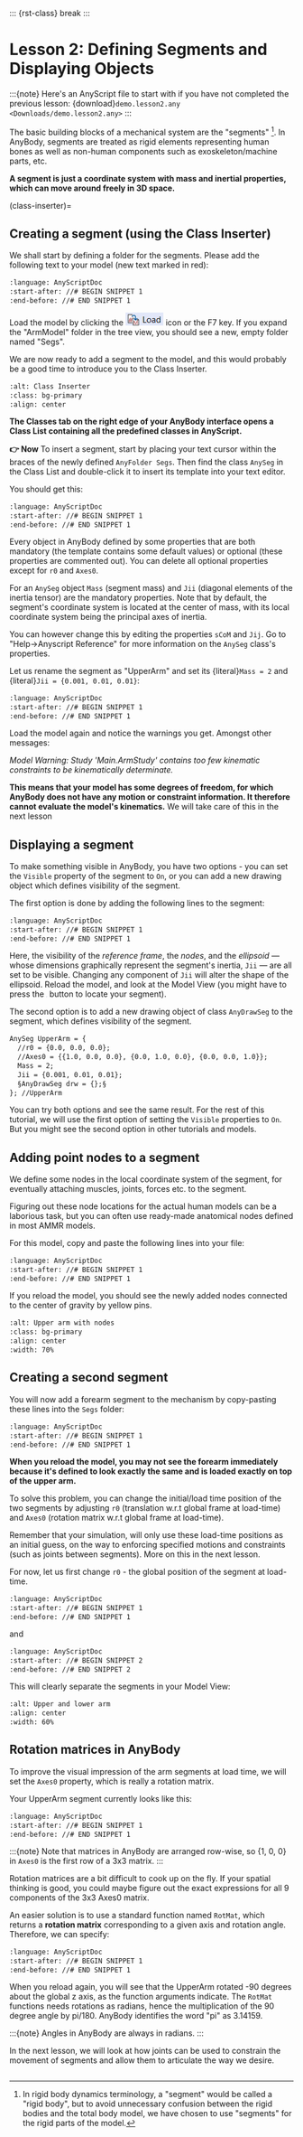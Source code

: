 ::: {rst-class} break
:::

# Lesson 2: Defining Segments and Displaying Objects

:::{note} Here's an AnyScript file to start with if you have not completed the
previous lesson: {download}`demo.lesson2.any <Downloads/demo.lesson2.any>` 
:::

The basic building blocks of a mechanical system are the "segments" [^f1]. In
AnyBody, segments are treated as rigid elements representing human bones as well
as non-human components such as exoskeleton/machine parts, etc.

**A segment is just a coordinate system with mass and inertial properties, which can move around freely in 3D space.**

(class-inserter)=

## Creating a segment (using the Class Inserter)

We shall start by defining a folder for the segments. Please add the following
text to your model (new text marked in red):


```{literalinclude} Snippets/lesson2/snip.NewModel.main-1.any
:language: AnyScriptDoc
:start-after: //# BEGIN SNIPPET 1
:end-before: //# END SNIPPET 1
```

Load the model by clicking the ![Load_button](_static/lesson2/image1.png) icon
or the F7 key. If you expand the "ArmModel" folder in the tree view, you should
see a new, empty folder named "Segs".

We are now ready to add a segment to the model, and this would probably be a
good time to introduce you to the Class Inserter.

```{image} _static/lesson2/image2.png
:alt: Class Inserter
:class: bg-primary
:align: center
```

**The Classes tab on the right edge of your AnyBody
interface opens a Class List containing all the predefined classes in AnyScript.**

**👉 Now** To insert a segment, start by placing your text cursor within the
braces of the newly defined `AnyFolder Segs`. Then find the class `AnySeg` in
the Class List and double-click it to insert its template into your text editor.

You should get this:

```{literalinclude} Snippets/lesson2/snip.NewModel.main-2.any
:language: AnyScriptDoc
:start-after: //# BEGIN SNIPPET 1
:end-before: //# END SNIPPET 1
```

Every object in AnyBody defined by some properties that are both mandatory (the
template contains some default values) or optional (these properties are
commented out). You can delete all optional properties except for `r0` and
`Axes0`.

For an `AnySeg` object `Mass` (segment mass) and `Jii` (diagonal elements of the
inertia tensor) are the mandatory properties. Note that by default, the
segment's coordinate system is located at the center of mass, with its local
coordinate system being the principal axes of inertia.

You can however change this by editing the properties `sCoM` and `Jij`. Go to
"Help->Anyscript Reference" for more information on the `AnySeg` class's
properties.

Let us rename the segment as "UpperArm" and set its {literal}`Mass = 2` and
{literal}`Jii = {0.001, 0.01, 0.01}`:

```{literalinclude} Snippets/lesson2/snip.NewModel.main-3.any
:language: AnyScriptDoc
:start-after: //# BEGIN SNIPPET 1
:end-before: //# END SNIPPET 1
```

Load the model again and notice the warnings you get. Amongst other messages:

*Model Warning: Study 'Main.ArmStudy' contains too few kinematic constraints to
be kinematically determinate.*

**This means that your model has some degrees of freedom, for which AnyBody does
not have any motion or constraint information. It therefore cannot evaluate the
model's kinematics.** We will take care of this in the next lesson

## Displaying a segment

To make something visible in AnyBody, you have two options - you can set the
`Visible` property of the segment to `On`, or you can add a new drawing object
which defines visibility of the segment.

The first option is done by adding the following lines to the segment:

```{literalinclude} Snippets/lesson2/snip.NewModel.main-4.any
:language: AnyScriptDoc
:start-after: //# BEGIN SNIPPET 1
:end-before: //# END SNIPPET 1
```

Here, the visibility of the *reference frame*, the *nodes*, and the *ellipsoid* — whose
dimensions graphically represent the segment's inertia, `Jii` — are all set to be visible.
Changing any component of `Jii` will alter the shape of the ellipsoid.
Reload the model, and look at the Model View (you might have to press
the <img src="_static/lesson2/image3.png" alt="Zoom-button" height="1.5em"> 
button to locate your segment).

The second option is to add a new drawing object of class `AnyDrawSeg` to the
segment, which defines visibility of the segment.

```AnyScriptDoc
AnySeg UpperArm = {
  //r0 = {0.0, 0.0, 0.0};
  //Axes0 = {{1.0, 0.0, 0.0}, {0.0, 1.0, 0.0}, {0.0, 0.0, 1.0}};
  Mass = 2;
  Jii = {0.001, 0.01, 0.01};
  §AnyDrawSeg drw = {};§
}; //UpperArm
```

You can try both options and see the same result. For the rest of this tutorial,
we will use the first option of setting the `Visible` properties to `On`. But
you might see the second option in other tutorials and models.

## Adding point nodes to a segment

We define some nodes in the local coordinate system of the segment, for
eventually attaching muscles, joints, forces etc. to the segment.

Figuring out these node locations for the actual human models can be a laborious
task, but you can often use ready-made anatomical nodes defined in most AMMR
models.

For this model, copy and paste the following lines into your file:

```{literalinclude} Snippets/lesson2/snip.NewModel.main-5.any
:language: AnyScriptDoc
:start-after: //# BEGIN SNIPPET 1
:end-before: //# END SNIPPET 1
```

If you reload the model, you should see the newly added nodes connected to the
center of gravity by yellow pins.

```{image} _static/lesson2/image4.png
:alt: Upper arm with nodes
:class: bg-primary
:align: center
:width: 70%
```

## Creating a second segment

You will now add a forearm segment to the mechanism by copy-pasting these lines
into the `Segs` folder:

```{literalinclude} Snippets/lesson2/snip.NewModel.main-6.any
:language: AnyScriptDoc
:start-after: //# BEGIN SNIPPET 1
:end-before: //# END SNIPPET 1
```

**When you reload the model, you may not see the forearm immediately because
it's defined to look exactly the same and is loaded exactly on top of the upper
arm.**

To solve this problem, you can change the initial/load time position of the two
segments by adjusting `r0` (translation w.r.t global frame at load-time) and `Axes0`
(rotation matrix w.r.t global frame at load-time).

Remember that your simulation, will only use these load-time positions as an
initial guess, on the way to enforcing specified motions and constraints (such
as joints between segments). More on this in the next lesson.

For now, let us first change `r0` - the global position of the segment at load-time.

```{literalinclude} Snippets/lesson2/snip.NewModel.main-7.any
:language: AnyScriptDoc
:start-after: //# BEGIN SNIPPET 1
:end-before: //# END SNIPPET 1
```

and

```{literalinclude} Snippets/lesson2/snip.NewModel.main-7.any
:language: AnyScriptDoc
:start-after: //# BEGIN SNIPPET 2
:end-before: //# END SNIPPET 2
```

This will clearly separate the segments in your Model View:

```{image} _static/lesson2/image5.png
:alt: Upper and lower arm
:align: center
:width: 60%
```

## Rotation matrices in AnyBody

To improve the visual impression of the arm segments at load time, we will set
the `Axes0` property, which is really a rotation matrix.

Your UpperArm segment currently looks like this:

```{literalinclude} Snippets/lesson2/snip.NewModel.main-8.any
:language: AnyScriptDoc
:start-after: //# BEGIN SNIPPET 1
:end-before: //# END SNIPPET 1
```

:::{note}
Note that matrices in AnyBody are arranged row-wise, so {1, 0, 0} in `Axes0` is the
first row of a 3x3 matrix.
:::

Rotation matrices are a bit difficult to cook up on the fly. If your spatial
thinking is good, you could maybe figure out the exact expressions for all 9
components of the 3x3 Axes0 matrix.

An easier solution is to use a standard function named `RotMat`, which returns
a **rotation matrix** corresponding to a given axis and rotation angle. Therefore,
we can specify:

```{literalinclude} Snippets/lesson2/snip.NewModel.main-9.any
:language: AnyScriptDoc
:start-after: //# BEGIN SNIPPET 1
:end-before: //# END SNIPPET 1
```

When you reload again, you will see that the UpperArm rotated -90 degrees about
the global z axis, as the function arguments indicate. The `RotMat` functions
needs rotations as radians, hence the multiplication of the 90 degree angle by
pi/180. AnyBody identifies the word "pi" as 3.14159.

:::{note}
Angles in AnyBody are always in radians.
:::

In the next lesson, we will look at how joints can be used to constrain the
movement of segments and allow them to articulate the way we desire.



```{rubric} Footnotes
```

[^f1]: In rigid body dynamics terminology, a "segment" would be called a "rigid
    body", but to avoid unnecessary confusion between the rigid bodies and the
    total body model, we have chosen to use "segments" for the rigid parts of
    the model.
